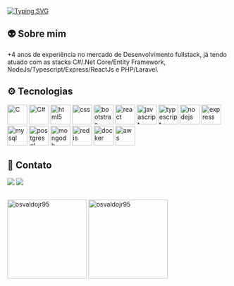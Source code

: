 <a align="center" href="https://git.io/typing-svg">
  <img src="https://readme-typing-svg.herokuapp.com?font=Fira+Code&size=30&pause=1000&color=C7F601&center=true&vCenter=true&width=900&height=60&lines=Ol%C3%A1%2C++seja+bem+vindo!+%F0%9F%92%BB" alt="Typing SVG" />
</a>

## 👽 Sobre mim

+4 anos de experiência no mercado de Desenvolvimento fullstack, já tendo atuado com as stacks C#/.Net Core/Entity Framework, NodeJs/Typescript/Express/ReactJs e PHP/Laravel.

## ⚙️ Tecnologias

<div>
  <img height="45px" src="https://cdn.jsdelivr.net/gh/devicons/devicon/icons/c/c-original.svg" alt="C"/>
  <img height="45px" src="https://cdn.jsdelivr.net/gh/devicons/devicon/icons/csharp/csharp-original.svg"  alt="C#"/>
  <img height="45px" src="https://cdn.jsdelivr.net/gh/devicons/devicon/icons/html5/html5-original.svg" alt="html5"/>
  <img height="45px" src="https://cdn.jsdelivr.net/gh/devicons/devicon/icons/css3/css3-original.svg" alt="css"/>
  <img height="45px" src="https://cdn.jsdelivr.net/gh/devicons/devicon/icons/bootstrap/bootstrap-original-wordmark.svg" alt="bootstrap"/>
  <img height="45px" src="https://cdn.jsdelivr.net/gh/devicons/devicon/icons/react/react-original.svg" alt="react"/>
  <img height="45px" src="https://cdn.jsdelivr.net/gh/devicons/devicon/icons/javascript/javascript-plain.svg" alt="javascript"/>
  <img height="45px" src="https://cdn.jsdelivr.net/gh/devicons/devicon/icons/typescript/typescript-original.svg" alt="typescript"/>
  <img height="45px" src="https://cdn.jsdelivr.net/gh/devicons/devicon/icons/nodejs/nodejs-original.svg" alt="nodejs"/>
  <img height="45px" src="https://cdn.jsdelivr.net/gh/devicons/devicon/icons/express/express-original.svg" alt="express"/>
  <img height="45px" src="https://cdn.jsdelivr.net/gh/devicons/devicon/icons/mysql/mysql-original.svg" alt="mysql"/>
  <img height="45px" src="https://cdn.jsdelivr.net/gh/devicons/devicon/icons/postgresql/postgresql-original.svg" alt="postgresql"/>
  <img height="45px" src="https://cdn.jsdelivr.net/gh/devicons/devicon/icons/mongodb/mongodb-original.svg" alt="mongodb"/>
  <img height="45px" src="https://cdn.jsdelivr.net/gh/devicons/devicon/icons/redis/redis-original.svg" alt="redis"/>
  <img height="45px" src="https://cdn.jsdelivr.net/gh/devicons/devicon/icons/docker/docker-plain-wordmark.svg" alt="docker"/>
  <img height="45px" src="https://download.logo.wine/logo/Amazon_Web_Services/Amazon_Web_Services-Logo.wine.png" alt="aws"/>
</div>

## 💬 Contato

<div>
  <a href="mailto:osvaldojunior95@gmail.com"><img src="https://img.shields.io/badge/Gmail-D14836?style=for-the-badge&logo=gmail&logoColor=white"><a/> 
  <a href="https://www.linkedin.com/in/osvaldojunior95/"><img src="https://img.shields.io/badge/LinkedIn-0077B5?style=for-the-badge&logo=linkedin&logoColor=white"><a/> 
</div>

##

<div align="left">
  <img height="180em" src="https://github-readme-stats.vercel.app/api?username=osvaldojr95&show_icons=true&theme=merko" alt="osvaldojr95"/>
  <img height="180em" src="https://github-readme-stats.vercel.app/api/top-langs/?username=osvaldojr95&layout=compact&theme=merko" alt="osvaldojr95"/>
</div>  

